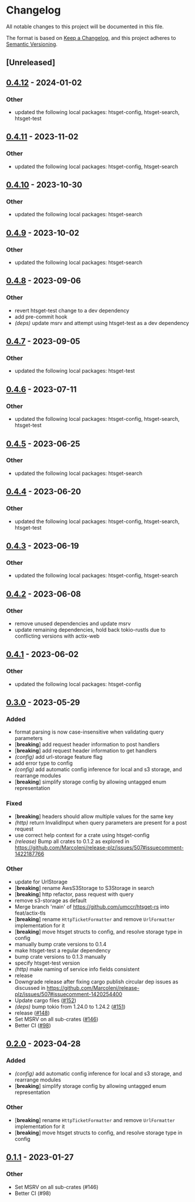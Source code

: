 # Changelog
All notable changes to this project will be documented in this file.

The format is based on [Keep a Changelog](https://keepachangelog.com/en/1.0.0/),
and this project adheres to [Semantic Versioning](https://semver.org/spec/v2.0.0.html).

## [Unreleased]

## [0.4.12](https://github.com/umccr/htsget-rs/compare/htsget-http-v0.4.11...htsget-http-v0.4.12) - 2024-01-02

### Other
- updated the following local packages: htsget-config, htsget-search, htsget-test

## [0.4.11](https://github.com/umccr/htsget-rs/compare/htsget-http-v0.4.10...htsget-http-v0.4.11) - 2023-11-02

### Other
- updated the following local packages: htsget-config, htsget-search

## [0.4.10](https://github.com/umccr/htsget-rs/compare/htsget-http-v0.4.9...htsget-http-v0.4.10) - 2023-10-30

### Other
- updated the following local packages: htsget-search

## [0.4.9](https://github.com/umccr/htsget-rs/compare/htsget-http-v0.4.8...htsget-http-v0.4.9) - 2023-10-02

### Other
- updated the following local packages: htsget-search

## [0.4.8](https://github.com/umccr/htsget-rs/compare/htsget-http-v0.4.7...htsget-http-v0.4.8) - 2023-09-06

### Other
- revert htsget-test change to a dev dependency
- add pre-commit hook
- *(deps)* update msrv and attempt using htsget-test as a dev dependency

## [0.4.7](https://github.com/umccr/htsget-rs/compare/htsget-http-v0.4.6...htsget-http-v0.4.7) - 2023-09-05

### Other
- updated the following local packages: htsget-test

## [0.4.6](https://github.com/umccr/htsget-rs/compare/htsget-http-v0.4.5...htsget-http-v0.4.6) - 2023-07-11

### Other
- updated the following local packages: htsget-config, htsget-search, htsget-test

## [0.4.5](https://github.com/umccr/htsget-rs/compare/htsget-http-v0.4.4...htsget-http-v0.4.5) - 2023-06-25

### Other
- updated the following local packages: htsget-search

## [0.4.4](https://github.com/umccr/htsget-rs/compare/htsget-http-v0.4.3...htsget-http-v0.4.4) - 2023-06-20

### Other
- updated the following local packages: htsget-config, htsget-search, htsget-test

## [0.4.3](https://github.com/umccr/htsget-rs/compare/htsget-http-v0.4.2...htsget-http-v0.4.3) - 2023-06-19

### Other
- updated the following local packages: htsget-config, htsget-search

## [0.4.2](https://github.com/umccr/htsget-rs/compare/htsget-http-v0.4.1...htsget-http-v0.4.2) - 2023-06-08

### Other
- remove unused dependencies and update msrv
- update remaining dependencies, hold back tokio-rustls due to conflicting versions with actix-web

## [0.4.1](https://github.com/umccr/htsget-rs/compare/htsget-http-v0.4.0...htsget-http-v0.4.1) - 2023-06-02

### Other
- updated the following local packages: htsget-config

## [0.3.0](https://github.com/umccr/htsget-rs/compare/htsget-http-v0.2.0...htsget-http-v0.3.0) - 2023-05-29

### Added
- format parsing is now case-insensitive when validating query parameters
- [**breaking**] add request header information to post handlers
- [**breaking**] add request header information to get handlers
- *(config)* add url-storage feature flag
- add error type to config
- *(config)* add automatic config inference for local and s3 storage, and rearrange modules
- [**breaking**] simplify storage config by allowing untagged enum representation

### Fixed
- [**breaking**] headers should allow multiple values for the same key
- *(http)* return InvalidInput when query parameters are present for a post request
- use correct help context for a crate using htsget-config
- *(release)* Bump all crates to 0.1.2 as explored in https://github.com/MarcoIeni/release-plz/issues/507#issuecomment-1422187766

### Other
- update for UrlStorage
- [**breaking**] rename AwsS3Storage to S3Storage in search
- [**breaking**] http refactor, pass request with query
- remove s3-storage as default
- Merge branch 'main' of https://github.com/umccr/htsget-rs into feat/actix-tls
- [**breaking**] rename `HttpTicketFormatter` and remove `UrlFormatter` implementation for it
- [**breaking**] move htsget structs to config, and resolve storage type in config
- manually bump crate versions to 0.1.4
- make htsget-test a regular dependency
- bump crate versions to 0.1.3 manually
- specify htsget-test version
- *(http)* make naming of service info fields consistent
- release
- Downgrade release after fixing cargo publish circular dep issues as discussed in https://github.com/MarcoIeni/release-plz/issues/507#issuecomment-1420254400
- Update cargo files ([#152](https://github.com/umccr/htsget-rs/pull/152))
- *(deps)* bump tokio from 1.24.0 to 1.24.2 ([#151](https://github.com/umccr/htsget-rs/pull/151))
- release ([#148](https://github.com/umccr/htsget-rs/pull/148))
- Set MSRV on all sub-crates ([#146](https://github.com/umccr/htsget-rs/pull/146))
- Better CI ([#98](https://github.com/umccr/htsget-rs/pull/98))

## [0.2.0](https://github.com/umccr/htsget-rs/compare/htsget-http-v0.1.4...htsget-http-v0.2.0) - 2023-04-28

### Added
- *(config)* add automatic config inference for local and s3 storage, and rearrange modules
- [**breaking**] simplify storage config by allowing untagged enum representation

### Other
- [**breaking**] rename `HttpTicketFormatter` and remove `UrlFormatter` implementation for it
- [**breaking**] move htsget structs to config, and resolve storage type in config

## [0.1.1](https://github.com/umccr/htsget-rs/compare/htsget-http-v0.1.0...htsget-http-v0.1.1) - 2023-01-27

### Other
- Set MSRV on all sub-crates (#146)
- Better CI (#98)
